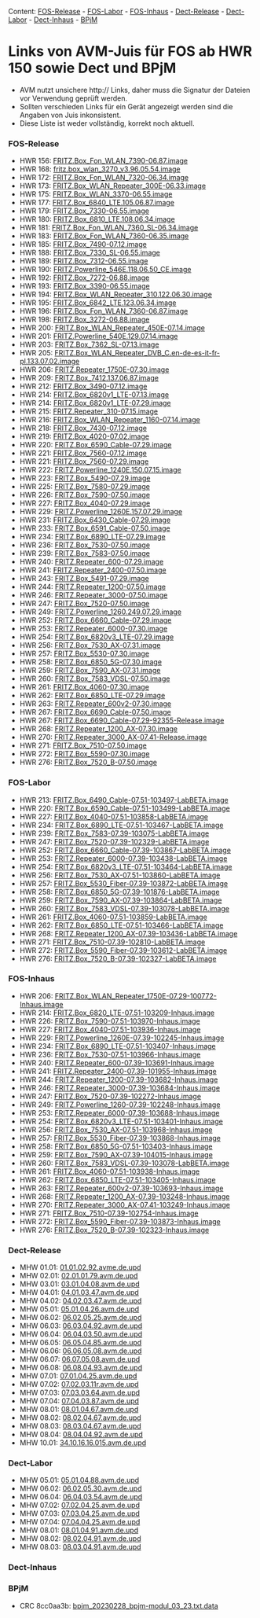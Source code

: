 Content: [FOS-Release](#fos-release) - [FOS-Labor](#fos-labor) - [FOS-Inhaus](#fos-inhaus) - [Dect-Release](#dect-release) - [Dect-Labor](#dect-labor) - [Dect-Inhaus](#dect-inhaus) - [BPjM](#bpjm)
# Links von AVM-Juis für FOS ab HWR 150 sowie Dect und BPjM
 - AVM nutzt unsichere http:// Links, daher muss die Signatur der Dateien vor Verwendung geprüft werden.
 - Sollten verschieden Links für ein Gerät angezeigt werden sind die Angaben von Juis inkonsistent.
 - Diese Liste ist weder vollständig, korrekt noch aktuell.

### FOS-Release
 - HWR 156: [FRITZ.Box_Fon_WLAN_7390-06.87.image](http://download.avm.de/fritzbox/fritzbox-7390/deutschland/fritz.os/FRITZ.Box_Fon_WLAN_7390-06.87.image)
 - HWR 168: [fritz.box_wlan_3270_v3.96.05.54.image](ftp://ftp.avm.de/archive/fritz.box/fritzbox.wlan_3270_v3/firmware/deutsch/fritz.box_wlan_3270_v3.96.05.54.image)
 - HWR 172: [FRITZ.Box_Fon_WLAN_7320-06.34.image](http://ftp.avm.de/archive/fritz.box/fritzbox.fon_wlan_7320/firmware/deutsch/FRITZ.Box_Fon_WLAN_7320-06.34.image)
 - HWR 173: [FRITZ.Box_WLAN_Repeater_300E-06.33.image](http://download.avm.de/fritzwlan/fritzwlan-repeater-300e/deutschland/fritz.os/FRITZ.Box_WLAN_Repeater_300E-06.33.image)
 - HWR 175: [FRITZ.Box_WLAN_3370-06.55.image](http://ftp.avm.de/archive/fritz.box/fritzbox.wlan_3370/firmware/deutsch/FRITZ.Box_WLAN_3370-06.55.image)
 - HWR 177: [FRITZ.Box_6840_LTE.105.06.87.image](http://download.avm.de/fritzbox/fritzbox-6840-lte/deutschland/fritz.os/FRITZ.Box_6840_LTE.105.06.87.image)
 - HWR 179: [FRITZ.Box_7330-06.55.image](http://ftp.avm.de/archive/fritz.box/fritzbox.7330/firmware/deutsch/FRITZ.Box_7330-06.55.image)
 - HWR 180: [FRITZ.Box_6810_LTE.108.06.34.image](http://download.avm.de/fritzbox/fritzbox-6810-lte/deutschland/fritz.os//FRITZ.Box_6810_LTE.108.06.34.image)
 - HWR 181: [FRITZ.Box_Fon_WLAN_7360_SL-06.34.image](http://download.avm.de/fritzbox/fritzbox-7360-sl/deutschland/fritz.os/FRITZ.Box_Fon_WLAN_7360_SL-06.34.image)
 - HWR 183: [FRITZ.Box_Fon_WLAN_7360-06.35.image](http://download.avm.de/fritzbox/fritzbox-7360-v1/deutschland/fritz.os/FRITZ.Box_Fon_WLAN_7360-06.35.image)
 - HWR 185: [FRITZ.Box_7490-07.12.image](http://download.avm.de/firmware/7490/jz76373/3265348765/deutschland/fritz.os/FRITZ.Box_7490-07.12.image)
 - HWR 188: [FRITZ.Box_7330_SL-06.55.image](http://ftp.avm.de/archive/fritz.box/fritzbox.7330_sl/firmware/deutsch/FRITZ.Box_7330_SL-06.55.image)
 - HWR 189: [FRITZ.Box_7312-06.55.image](http://download.avm.de/fritzbox/fritzbox-7312/deutschland/fritz.os/FRITZ.Box_7312-06.55.image)
 - HWR 190: [FRITZ.Powerline_546E.118.06.50_CE.image](http://download.avm.de/firmware/546E/8723218764/CE/FRITZ.Powerline_546E.118.06.50_CE.image)
 - HWR 192: [FRITZ.Box_7272-06.88.image](http://download.avm.de/fritzbox/fritzbox-7272/deutschland/fritz.os/FRITZ.Box_7272-06.88.image)
 - HWR 193: [FRITZ.Box_3390-06.55.image](http://ftp.avm.de/archive/fritz.box/fritzbox.wlan_3390/firmware/deutsch/FRITZ.Box_3390-06.55.image)
 - HWR 194: [FRITZ.Box_WLAN_Repeater_310.122.06.30.image](http://ftp.avm.de/archive/fritz.box/fritz.wlan_repeater_310/x_misc/FRITZ.Box_WLAN_Repeater_310.122.06.30.image)
 - HWR 195: [FRITZ.Box_6842_LTE.123.06.34.image](http://download.avm.de/fritzbox/fritzbox-6842-lte/deutschland/fritz.os/FRITZ.Box_6842_LTE.123.06.34.image)
 - HWR 196: [FRITZ.Box_Fon_WLAN_7360-06.87.image](http://download.avm.de/fritzbox/fritzbox-7360-v2/deutschland/fritz.os/FRITZ.Box_Fon_WLAN_7360-06.87.image)
 - HWR 198: [FRITZ.Box_3272-06.88.image](http://download.avm.de/fritzbox/fritzbox-3272/deutschland/fritz.os/FRITZ.Box_3272-06.88.image)
 - HWR 200: [FRITZ.Box_WLAN_Repeater_450E-07.14.image](http://download.avm.de/fritzwlan/fritzwlan-repeater-450e/deutschland/fritz.os/FRITZ.Box_WLAN_Repeater_450E-07.14.image)
 - HWR 201: [FRITZ.Powerline_540E.129.07.14.image](http://download.avm.de/fritzpowerline/fritzpowerline-540e/deutschland/fritz.os/FRITZ.Powerline_540E.129.07.14.image)
 - HWR 203: [FRITZ.Box_7362_SL-07.13.image](http://download.avm.de/fritzbox/fritzbox-7362-sl/deutschland/fritz.os/FRITZ.Box_7362_SL-07.13.image)
 - HWR 205: [FRITZ.Box_WLAN_Repeater_DVB_C.en-de-es-it-fr-pl.133.07.02.image](http://download.avm.de/fritzwlan/fritzwlan-repeater-dvb-c/deutschland/fritz.os/FRITZ.Box_WLAN_Repeater_DVB_C.en-de-es-it-fr-pl.133.07.02.image)
 - HWR 206: [FRITZ.Repeater_1750E-07.30.image](http://download.avm.de/fritzwlan/fritzwlan-repeater-1750e/deutschland/fritz.os/FRITZ.Repeater_1750E-07.30.image)
 - HWR 209: [FRITZ.Box_7412.137.06.87.image](http://download.avm.de/fritzbox/fritzbox-7412/deutschland/fritz.os/FRITZ.Box_7412.137.06.87.image)
 - HWR 212: [FRITZ.Box_3490-07.12.image](http://download.avm.de/firmware/3490/jz76373/3754863962/deutschland/fritz.os/FRITZ.Box_3490-07.12.image)
 - HWR 214: [FRITZ.Box_6820v1_LTE-07.13.image](http://download.avm.de/firmware/6820LTE/jz76373/4585995216/deutschland/fritz.os/FRITZ.Box_6820v1_LTE-07.13.image)
 - HWR 214: [FRITZ.Box_6820v1_LTE-07.29.image](http://download.avm.de/fritzbox/fritzbox-6820-lte/deutschland/fritz.os/FRITZ.Box_6820v1_LTE-07.29.image)
 - HWR 215: [FRITZ.Repeater_310-07.15.image](http://download.avm.de/fritzwlan/fritzwlan-repeater-310-b/deutschland/fritz.os/FRITZ.Repeater_310_-07.15.image)
 - HWR 216: [FRITZ.Box_WLAN_Repeater_1160-07.14.image](http://download.avm.de/fritzwlan/fritzwlan-repeater-1160/deutschland/fritz.os/FRITZ.Box_WLAN_Repeater_1160-07.14.image)
 - HWR 218: [FRITZ.Box_7430-07.12.image](http://download.avm.de/firmware/7430/jz76373/9273521133/deutschland/fritz.os/FRITZ.Box_7430-07.12.image)
 - HWR 219: [FRITZ.Box_4020-07.02.image](http://ftp.avm.de/fritzbox/fritzbox-4020/deutschland/fritz.os/FRITZ.Box_4020-07.02.image)
 - HWR 220: [FRITZ.Box_6590_Cable-07.29.image](http://download.avm.de/fritzbox/fritzbox-6590-cable/deutschland/fritz.os/FRITZ.Box_6590_Cable-07.29.image)
 - HWR 221: [FRITZ.Box_7560-07.12.image](http://download.avm.de/firmware/7560/jz76373/2437443879/deutschland/fritz.os/FRITZ.Box_7560-07.12.image)
 - HWR 221: [FRITZ.Box_7560-07.29.image](http://download.avm.de/fritzbox/fritzbox-7560/deutschland/fritz.os/FRITZ.Box_7560-07.29.image)
 - HWR 222: [FRITZ.Powerline_1240E.150.07.15.image](http://download.avm.de/fritzpowerline/fritzpowerline-1240e/deutschland/fritz.os/FRITZ.Powerline_1240E.150.07.15.image)
 - HWR 223: [FRITZ.Box_5490-07.29.image](http://ftp.avm.de/fritzbox/fritzbox-5490/other/fritz.os/FRITZ.Box_5490-07.29.image)
 - HWR 225: [FRITZ.Box_7580-07.29.image](http://download.avm.de/fritzbox/fritzbox-7580/deutschland/fritz.os/FRITZ.Box_7580-07.29.image)
 - HWR 226: [FRITZ.Box_7590-07.50.image](http://download.avm.de/fritzbox/fritzbox-7590/deutschland/fritz.os/FRITZ.Box_7590-07.50.image)
 - HWR 227: [FRITZ.Box_4040-07.29.image](http://download.avm.de/fritzbox/fritzbox-4040/deutschland/fritz.os/FRITZ.Box_4040-07.29.image)
 - HWR 229: [FRITZ.Powerline_1260E.157.07.29.image](http://download.avm.de/fritzpowerline/fritzpowerline-1260e/deutschland/fritz.os/FRITZ.Powerline_1260E.157.07.29.image)
 - HWR 231: [FRITZ.Box_6430_Cable-07.29.image](http://download.avm.de/fritzbox/fritzbox-6430-cable/deutschland/fritz.os/FRITZ.Box_6430_Cable-07.29.image)
 - HWR 233: [FRITZ.Box_6591_Cable-07.50.image](http://download.avm.de/fritzbox/fritzbox-6591-cable/deutschland/fritz.os/FRITZ.Box_6591_Cable-07.50.image)
 - HWR 234: [FRITZ.Box_6890_LTE-07.29.image](http://download.avm.de/fritzbox/fritzbox-6890-lte/deutschland/fritz.os/FRITZ.Box_6890_LTE-07.29.image)
 - HWR 236: [FRITZ.Box_7530-07.50.image](http://download.avm.de/fritzbox/fritzbox-7530/deutschland/fritz.os/FRITZ.Box_7530-07.50.image)
 - HWR 239: [FRITZ.Box_7583-07.50.image](http://download.avm.de/fritzbox/fritzbox-7583/deutschland/fritz.os/FRITZ.Box_7583-07.50.image)
 - HWR 240: [FRITZ.Repeater_600-07.29.image](http://download.avm.de/fritzwlan/fritzrepeater-600/deutschland/fritz.os/FRITZ.Repeater_600-07.29.image)
 - HWR 241: [FRITZ.Repeater_2400-07.50.image](http://download.avm.de/fritzwlan/fritzrepeater-2400/deutschland/fritz.os/FRITZ.Repeater_2400-07.50.image)
 - HWR 243: [FRITZ.Box_5491-07.29.image](http://download.avm.de/fritzbox/fritzbox-5491/deutschland/fritz.os/FRITZ.Box_5491-07.29.image)
 - HWR 244: [FRITZ.Repeater_1200-07.50.image](http://download.avm.de/fritzwlan/fritzrepeater-1200/deutschland/fritz.os/FRITZ.Repeater_1200-07.50.image)
 - HWR 246: [FRITZ.Repeater_3000-07.50.image](http://download.avm.de/fritzwlan/fritzrepeater-3000/deutschland/fritz.os/FRITZ.Repeater_3000-07.50.image)
 - HWR 247: [FRITZ.Box_7520-07.50.image](http://download.avm.de/fritzbox/fritzbox-7520/deutschland/fritz.os/FRITZ.Box_7520-07.50.image)
 - HWR 249: [FRITZ.Powerline_1260.249.07.29.image](http://download.avm.de/fritzpowerline/fritzpowerline-1260/deutschland/fritz.os/FRITZ.Powerline_1260.249.07.29.image)
 - HWR 252: [FRITZ.Box_6660_Cable-07.29.image](http://download.avm.de/fritzbox/fritzbox-6660-cable/deutschland/fritz.os/FRITZ.Box_6660_Cable-07.29.image)
 - HWR 253: [FRITZ.Repeater_6000-07.30.image](http://download.avm.de/fritzwlan/fritzrepeater-6000/deutschland/fritz.os/FRITZ.Repeater_6000-07.30.image)
 - HWR 254: [FRITZ.Box_6820v3_LTE-07.29.image](http://download.avm.de/fritzbox/fritzbox-6820-lte-v3/deutschland/fritz.os/FRITZ.Box_6820v3_LTE-07.29.image)
 - HWR 256: [FRITZ.Box_7530_AX-07.31.image](http://download.avm.de/fritzbox/fritzbox-7530-ax/deutschland/fritz.os/FRITZ.Box_7530_AX-07.31.image)
 - HWR 257: [FRITZ.Box_5530-07.30.image](http://download.avm.de/fritzbox/fritzbox-5530-fiber/deutschland/fritz.os/FRITZ.Box_5530-07.30.image)
 - HWR 258: [FRITZ.Box_6850_5G-07.30.image](http://download.avm.de/fritzbox/fritzbox-6850-5g/deutschland/fritz.os/FRITZ.Box_6850_5G-07.30.image)
 - HWR 259: [FRITZ.Box_7590_AX-07.31.image](http://download.avm.de/fritzbox/fritzbox-7590-ax/deutschland/fritz.os/FRITZ.Box_7590_AX-07.31.image)
 - HWR 260: [FRITZ.Box_7583_VDSL-07.50.image](http://download.avm.de/fritzbox/fritzbox-7583-vdsl/deutschland/fritz.os/FRITZ.Box_7583_VDSL-07.50.image)
 - HWR 261: [FRITZ.Box_4060-07.30.image](http://download.avm.de/fritzbox/fritzbox-4060/other/fritz.os/FRITZ.Box_4060-07.30.image)
 - HWR 262: [FRITZ.Box_6850_LTE-07.29.image](http://download.avm.de/fritzbox/fritzbox-6850-lte/deutschland/fritz.os/FRITZ.Box_6850_LTE-07.29.image)
 - HWR 263: [FRITZ.Repeater_600v2-07.30.image](http://download.avm.de/fritzwlan/fritzrepeater-600v2/deutschland/fritz.os/FRITZ.Repeater_600v2-07.30.image)
 - HWR 267: [FRITZ.Box_6690_Cable-07.50.image](http://download.avm.de/fritzbox/fritzbox-6690-cable/deutschland/fritz.os/FRITZ.Box_6690_Cable-07.50.image)
 - HWR 267: [FRITZ.Box_6690_Cable-07.29-92355-Release.image](http://download.avm.de/testfeld/6690/FRITZ.Box_6690_Cable-07.29-92355-Release.image)
 - HWR 268: [FRITZ.Repeater_1200_AX-07.30.image](http://download.avm.de/fritzwlan/fritzrepeater-1200-ax/deutschland/fritz.os/FRITZ.Repeater_1200_AX-07.30.image)
 - HWR 270: [FRITZ.Repeater_3000_AX-07.41-Release.image](https://download.avm.de/fritzwlan/fritzrepeater-3000-ax/deutschland/fritz.os/FRITZ.Repeater_3000_AX-07.41-Release.image)
 - HWR 271: [FRITZ.Box_7510-07.50.image](http://download.avm.de/fritzbox/fritzbox-7510/deutschland/fritz.os/FRITZ.Box_7510-07.50.image)
 - HWR 272: [FRITZ.Box_5590-07.30.image](http://download.avm.de/fritzbox/fritzbox-5590-fiber/deutschland/fritz.os/FRITZ.Box_5590-07.30.image)
 - HWR 276: [FRITZ.Box_7520_B-07.50.image](http://download.avm.de/fritzbox/fritzbox-7520-B/deutschland/fritz.os/FRITZ.Box_7520_B-07.50.image)

### FOS-Labor
 - HWR 213: [FRITZ.Box_6490_Cable-07.51-103497-LabBETA.image](http://download.avm.de/labor/MOVE21NL1/6490Cable/FRITZ.Box_6490_Cable-07.51-103497-LabBETA.image)
 - HWR 220: [FRITZ.Box_6590_Cable-07.51-103499-LabBETA.image](http://download.avm.de/labor/MOVE21NL1/6590Cable/FRITZ.Box_6590_Cable-07.51-103499-LabBETA.image)
 - HWR 227: [FRITZ.Box_4040-07.51-103858-LabBETA.image](http://download.avm.de/labor/MOVE21NL1/4040/FRITZ.Box_4040-07.51-103858-LabBETA.image)
 - HWR 234: [FRITZ.Box_6890_LTE-07.51-103467-LabBETA.image](http://download.avm.de/labor/MOVE21NL1/6890LTE/FRITZ.Box_6890_LTE-07.51-103467-LabBETA.image)
 - HWR 239: [FRITZ.Box_7583-07.39-103075-LabBETA.image](http://download.avm.de/labor/MOVE21/7583/FRITZ.Box_7583-07.39-103075-LabBETA.image)
 - HWR 247: [FRITZ.Box_7520-07.39-102329-LabBETA.image](http://download.avm.de/labor/MOVE21/7520/FRITZ.Box_7520-07.39-102329-LabBETA.image)
 - HWR 252: [FRITZ.Box_6660_Cable-07.39-103867-LabBETA.image](http://download.avm.de/labor/MOVE21/6660Cable/FRITZ.Box_6660_Cable-07.39-103867-LabBETA.image)
 - HWR 253: [FRITZ.Repeater_6000-07.39-103438-LabBETA.image](http://download.avm.de/labor/MOVE21/6000/FRITZ.Repeater_6000-07.39-103438-LabBETA.image)
 - HWR 254: [FRITZ.Box_6820v3_LTE-07.51-103464-LabBETA.image](http://download.avm.de/labor/MOVE21NL1/6820v3LTE/FRITZ.Box_6820v3_LTE-07.51-103464-LabBETA.image)
 - HWR 256: [FRITZ.Box_7530_AX-07.51-103860-LabBETA.image](http://download.avm.de/labor/MOVE21NL1/7530AX/FRITZ.Box_7530_AX-07.51-103860-LabBETA.image)
 - HWR 257: [FRITZ.Box_5530_Fiber-07.39-103872-LabBETA.image](http://download.avm.de/labor/MOVE21/5530Fiber/FRITZ.Box_5530_Fiber-07.39-103872-LabBETA.image)
 - HWR 258: [FRITZ.Box_6850_5G-07.39-101876-LabBETA.image](http://download.avm.de/labor/MOVE21/68505G/FRITZ.Box_6850_5G-07.39-101876-LabBETA.image)
 - HWR 259: [FRITZ.Box_7590_AX-07.39-103864-LabBETA.image](http://download.avm.de/labor/MOVE21/7590AX/FRITZ.Box_7590_AX-07.39-103864-LabBETA.image)
 - HWR 260: [FRITZ.Box_7583_VDSL-07.39-103078-LabBETA.image](http://download.avm.de/labor/MOVE21/7583VDSL/FRITZ.Box_7583_VDSL-07.39-103078-LabBETA.image)
 - HWR 261: [FRITZ.Box_4060-07.51-103859-LabBETA.image](http://download.avm.de/labor/MOVE21NL1/4060/FRITZ.Box_4060-07.51-103859-LabBETA.image)
 - HWR 262: [FRITZ.Box_6850_LTE-07.51-103466-LabBETA.image](http://download.avm.de/labor/MOVE21NL1/6850LTE/FRITZ.Box_6850_LTE-07.51-103466-LabBETA.image)
 - HWR 268: [FRITZ.Repeater_1200_AX-07.39-103436-LabBETA.image](http://download.avm.de/labor/MOVE21/1200AX/FRITZ.Repeater_1200_AX-07.39-103436-LabBETA.image)
 - HWR 271: [FRITZ.Box_7510-07.39-102810-LabBETA.image](http://download.avm.de/labor/MOVE21/7510/FRITZ.Box_7510-07.39-102810-LabBETA.image)
 - HWR 272: [FRITZ.Box_5590_Fiber-07.39-103612-LabBETA.image](http://download.avm.de/labor/MOVE21/5590Fiber/FRITZ.Box_5590_Fiber-07.39-103612-LabBETA.image)
 - HWR 276: [FRITZ.Box_7520_B-07.39-102327-LabBETA.image](http://download.avm.de/labor/MOVE21/7520B/FRITZ.Box_7520_B-07.39-102327-LabBETA.image)

### FOS-Inhaus
 - HWR 206: [FRITZ.Box_WLAN_Repeater_1750E-07.29-100772-Inhaus.image](http://download.avm.de/inhaus/WU22PSQ19/1750E/FRITZ.Box_WLAN_Repeater_1750E-07.29-100772-Inhaus.image)
 - HWR 214: [FRITZ.Box_6820_LTE-07.51-103209-Inhaus.image](http://download.avm.de/inhaus/MOVE21NL1/6820LTE/FRITZ.Box_6820_LTE-07.51-103209-Inhaus.image)
 - HWR 226: [FRITZ.Box_7590-07.51-103970-Inhaus.image](http://download.avm.de/inhaus/MOVE21NL1/7590/FRITZ.Box_7590-07.51-103970-Inhaus.image)
 - HWR 227: [FRITZ.Box_4040-07.51-103936-Inhaus.image](http://download.avm.de/inhaus/MOVE21NL1/4040/FRITZ.Box_4040-07.51-103936-Inhaus.image)
 - HWR 229: [FRITZ.Powerline_1260E-07.39-102245-Inhaus.image](http://download.avm.de/inhaus/MOVE21/1260E/FRITZ.Powerline_1260E-07.39-102245-Inhaus.image)
 - HWR 234: [FRITZ.Box_6890_LTE-07.51-103407-Inhaus.image](http://download.avm.de/inhaus/MOVE21NL1/6890LTE/FRITZ.Box_6890_LTE-07.51-103407-Inhaus.image)
 - HWR 236: [FRITZ.Box_7530-07.51-103966-Inhaus.image](http://download.avm.de/inhaus/MOVE21NL1/7530/FRITZ.Box_7530-07.51-103966-Inhaus.image)
 - HWR 240: [FRITZ.Repeater_600-07.39-103691-Inhaus.image](http://download.avm.de/inhaus/MOVE21/600/FRITZ.Repeater_600-07.39-103691-Inhaus.image)
 - HWR 241: [FRITZ.Repeater_2400-07.39-101955-Inhaus.image](http://download.avm.de/inhaus/MOVE21/2400/FRITZ.Repeater_2400-07.39-101955-Inhaus.image)
 - HWR 244: [FRITZ.Repeater_1200-07.39-103682-Inhaus.image](http://download.avm.de/inhaus/MOVE21/1200/FRITZ.Repeater_1200-07.39-103682-Inhaus.image)
 - HWR 246: [FRITZ.Repeater_3000-07.39-103684-Inhaus.image](http://download.avm.de/inhaus/MOVE21/3000/FRITZ.Repeater_3000-07.39-103684-Inhaus.image)
 - HWR 247: [FRITZ.Box_7520-07.39-102272-Inhaus.image](http://download.avm.de/inhaus/MOVE21/7520/FRITZ.Box_7520-07.39-102272-Inhaus.image)
 - HWR 249: [FRITZ.Powerline_1260-07.39-102248-Inhaus.image](http://download.avm.de/inhaus/MOVE21/1260/FRITZ.Powerline_1260-07.39-102248-Inhaus.image)
 - HWR 253: [FRITZ.Repeater_6000-07.39-103688-Inhaus.image](http://download.avm.de/inhaus/MOVE21/6000/FRITZ.Repeater_6000-07.39-103688-Inhaus.image)
 - HWR 254: [FRITZ.Box_6820v3_LTE-07.51-103401-Inhaus.image](http://download.avm.de/inhaus/MOVE21NL1/6820v3LTE/FRITZ.Box_6820v3_LTE-07.51-103401-Inhaus.image)
 - HWR 256: [FRITZ.Box_7530_AX-07.51-103968-Inhaus.image](http://download.avm.de/inhaus/MOVE21NL1/7530AX/FRITZ.Box_7530_AX-07.51-103968-Inhaus.image)
 - HWR 257: [FRITZ.Box_5530_Fiber-07.39-103868-Inhaus.image](http://download.avm.de/inhaus/MOVE21/5530Fiber/FRITZ.Box_5530_Fiber-07.39-103868-Inhaus.image)
 - HWR 258: [FRITZ.Box_6850_5G-07.51-103403-Inhaus.image](http://download.avm.de/inhaus/MOVE21NL1/68505G/FRITZ.Box_6850_5G-07.51-103403-Inhaus.image)
 - HWR 259: [FRITZ.Box_7590_AX-07.39-104015-Inhaus.image](http://download.avm.de/inhaus/MOVE21/7590AX/FRITZ.Box_7590_AX-07.39-104015-Inhaus.image)
 - HWR 260: [FRITZ.Box_7583_VDSL-07.39-103078-LabBETA.image](http://download.avm.de/labor/MOVE21/7583VDSL/FRITZ.Box_7583_VDSL-07.39-103078-LabBETA.image)
 - HWR 261: [FRITZ.Box_4060-07.51-103938-Inhaus.image](http://download.avm.de/inhaus/MOVE21NL1/4060/FRITZ.Box_4060-07.51-103938-Inhaus.image)
 - HWR 262: [FRITZ.Box_6850_LTE-07.51-103405-Inhaus.image](http://download.avm.de/inhaus/MOVE21NL1/6850LTE/FRITZ.Box_6850_LTE-07.51-103405-Inhaus.image)
 - HWR 263: [FRITZ.Repeater_600v2-07.39-103693-Inhaus.image](http://download.avm.de/inhaus/MOVE21/600v2/FRITZ.Repeater_600v2-07.39-103693-Inhaus.image)
 - HWR 268: [FRITZ.Repeater_1200_AX-07.39-103248-Inhaus.image](http://download.avm.de/inhaus/MOVE21/1200AX/FRITZ.Repeater_1200_AX-07.39-103248-Inhaus.image)
 - HWR 270: [FRITZ.Repeater_3000_AX-07.41-103249-Inhaus.image](http://download.avm.de/inhaus/MOVE21/3000AX/FRITZ.Repeater_3000_AX-07.41-103249-Inhaus.image)
 - HWR 271: [FRITZ.Box_7510-07.39-102754-Inhaus.image](http://download.avm.de/inhaus/MOVE21/7510/FRITZ.Box_7510-07.39-102754-Inhaus.image)
 - HWR 272: [FRITZ.Box_5590_Fiber-07.39-103873-Inhaus.image](http://download.avm.de/inhaus/MOVE21/5590Fiber/FRITZ.Box_5590_Fiber-07.39-103873-Inhaus.image)
 - HWR 276: [FRITZ.Box_7520_B-07.39-102323-Inhaus.image](http://download.avm.de/inhaus/MOVE21/7520B/FRITZ.Box_7520_B-07.39-102323-Inhaus.image)

### Dect-Release
 - MHW 01.01: [01.01.02.92.avme.de.upd](http://download.avm.de/dect/0101/01.01.02.92.avme.de.upd)
 - MHW 02.01: [02.01.01.79.avm.de.upd](http://download.avm.de/dect/0201/02.01.01.79.avm.de.upd)
 - MHW 03.01: [03.01.04.08.avm.de.upd](http://download.avm.de/dect/0301/iq17/03.01.04.08.avm.de.upd)
 - MHW 04.01: [04.01.03.47.avm.de.upd](http://download.avm.de/dect/0401/p15/04.01.03.47.avm.de.upd)
 - MHW 04.02: [04.02.03.47.avm.de.upd](http://download.avm.de/dect/0402/p15/04.02.03.47.avm.de.upd)
 - MHW 05.01: [05.01.04.26.avm.de.upd](http://download.avm.de/dect/0501/mesh18/05.01.04.26.avm.de.upd)
 - MHW 06.02: [06.02.05.25.avm.de.upd](http://download.avm.de/dect/0602/move21/06.02.05.25.avm.de.upd)
 - MHW 06.03: [06.03.04.92.avm.de.upd](http://download.avm.de/dect/0603/move21/06.03.04.92.avm.de.upd)
 - MHW 06.04: [06.04.03.50.avm.de.upd](http://download.avm.de/dect/0604/p15/06.04.03.50.avm.de.upd)
 - MHW 06.05: [06.05.04.85.avm.de.upd](http://download.avm.de/dect/0605/iq17/06.05.04.85.avm.de.upd)
 - MHW 06.06: [06.06.05.08.avm.de.upd](http://download.avm.de/dect/0606/Move21/06.06.05.08.avm.de.upd)
 - MHW 06.07: [06.07.05.08.avm.de.upd](http://download.avm.de/dect/0607/Move21/06.07.05.08.avm.de.upd)
 - MHW 06.08: [06.08.04.93.avm.de.upd](http://download.avm.de/dect/0608/naut_test/06.08.04.93.avm.de.upd)
 - MHW 07.01: [07.01.04.25.avm.de.upd](http://download.avm.de/dect/0701/07.01.04.25.avm.de.upd)
 - MHW 07.02: [07.02.03.11r.avm.de.upd](http://download.avm.de/dect/0702/perf12r/07.02.03.11r.avm.de.upd)
 - MHW 07.03: [07.03.03.64.avm.de.upd](http://download.avm.de/dect/0703/p15/07.03.03.64.avm.de.upd)
 - MHW 07.04: [07.04.03.87.avm.de.upd](http://download.avm.de/dect/0704/c16/07.04.03.87.avm.de.upd)
 - MHW 08.01: [08.01.04.67.avm.de.upd](http://download.avm.de/dect/0801/psq19p2/08.01.04.67.avm.de.upd)
 - MHW 08.02: [08.02.04.67.avm.de.upd](http://download.avm.de/dect/0802/psq19p2/08.02.04.67.avm.de.upd)
 - MHW 08.03: [08.03.04.67.avm.de.upd](http://download.avm.de/dect/0803/psq19p2/08.03.04.67.avm.de.upd)
 - MHW 08.04: [08.04.04.92.avm.de.upd](http://download.avm.de/dect/0804/move21/08.04.04.92.avm.de.upd)
 - MHW 10.01: [34.10.16.16.015.avm.de.upd](http://download.avm.de/dect/1001/Release/34.10.16.16.015.avm.de.upd)

### Dect-Labor
 - MHW 05.01: [05.01.04.88.avm.de.upd](http://download.avm.de/dect/0501/move21/05.01.04.88.avm.de.upd)
 - MHW 06.02: [06.02.05.30.avm.de.upd](http://download.avm.de/dect/0602/labor/06.02.05.30.avm.de.upd)
 - MHW 06.04: [06.04.03.54.avm.de.upd](http://download.avm.de/dect/0604/p15/06.04.03.54.avm.de.upd)
 - MHW 07.02: [07.02.04.25.avm.de.upd](http://download.avm.de/dect/0702/move21/07.02.04.25.avm.de.upd)
 - MHW 07.03: [07.03.04.25.avm.de.upd](http://download.avm.de/dect/0703/move21/07.03.04.25.avm.de.upd)
 - MHW 07.04: [07.04.04.25.avm.de.upd](http://download.avm.de/dect/0704/move21/07.04.04.25.avm.de.upd)
 - MHW 08.01: [08.01.04.91.avm.de.upd](http://download.avm.de/dect/0801/labor/08.01.04.91.avm.de.upd)
 - MHW 08.02: [08.02.04.91.avm.de.upd](http://download.avm.de/dect/0802/labor/08.02.04.91.avm.de.upd)
 - MHW 08.03: [08.03.04.91.avm.de.upd](http://download.avm.de/dect/0803/labor/08.03.04.91.avm.de.upd)

### Dect-Inhaus

### BPjM
 - CRC 8cc0aa3b: [bpjm_20230228_bpjm-modul_03_23.txt.data](http://download.avm.de/bpjm/219811/bpjm_20230228_bpjm-modul_03_23.txt.data)
